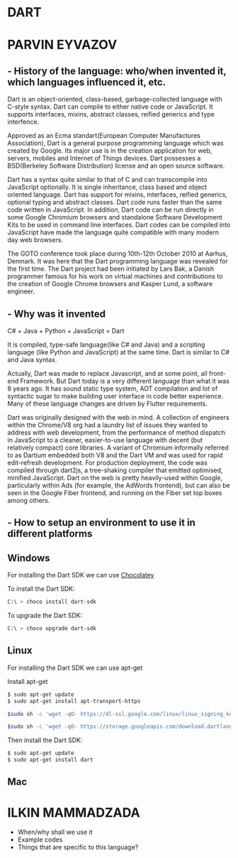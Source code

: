 # DART

# PARVIN EYVAZOV
## - History of the language: who/when invented it, which languages influenced it, etc.

Dart is an object-oriented, class-based, garbage-collected language with C-style syntax. Dart can compile to either native code or JavaScript. It supports interfaces, mixins, abstract classes, reified generics and type interfence.

Approved as an Ecma standart(European Computer Manufactures Association), Dart is a general purpose programming language which was created by Google. Its major use is in the creation application for web, servers, mobiles and Internet of Things devices. Dart possesses a BSD(Berkeley Software Distribution) license and an open source software.

Dart has a syntax quite similar to that of C and can transcompile into JavaScript optionally. It is single inheritance, class based and object oriented language. Dart has support for mixins, interfaces, reified generics, optional typing and abstract classes. Dart code runs faster than the same code written in JavaScript. In addition, Dart code can be run directly in some Google Chromium browsers and standalone Software Development Kits to be used in command line interfaces. Dart codes can be compiled into JavaScript have made the language quite compatible with many modern day web browsers.

The GOTO conference took place during 10th-12th  October 2010 at Aarhus, Denmark. It was here that the Dart programming language was revealed for the first time. The Dart project had been initiated by Lars Bak, a Danish programmer famous for his work on virtual machines and contributions to the creation of Google Chrome browsers and Kasper Lund, a software engineer. 


## - Why was it invented

C#  +  Java  +  Python  +  JavaScript  =  Dart

It is compiled, type-safe language(like C# and Java)  and a scripting language (like Python and JavaScript) at the same time. Dart is similar to C# and Java syntax.

Actually, Dart was made to replace Javascript, and at some point, all front-end Framework. But Dart today is a very different language than what it was 8 years ago. It has sound static type system, AOT compilation and lot of syntactic sugar to make building user interface in code better experience. Many of these language changes are driven by Flutter requirements. 

Dart was originally designed with the web in mind. A collection of engineers within the Chrome/V8 org had a laundry list of issues they wanted to address with web development, from the performance of method dispatch in JavaScript to a cleaner, easier-to-use language with decent (but relatively compact) core libraries. A variant of Chromium informally referred to as Dartium embedded both V8 and the Dart VM and was used for rapid edit-refresh development. For production deployment, the code was compiled through dart2js, a tree-shaking compiler that emitted optimised, minified JavaScript. Dart on the web is pretty heavily-used within Google, particularly within Ads (for example, the AdWords frontend), but can also be seen in the Google Fiber frontend, and running on the Fiber set top boxes among others.


## - How to setup an environment to use it in different platforms
## Windows
For installing the Dart SDK we can use [Chocolatey](https://chocolatey.org/)

To install the Dart SDK:
```bash
C:\ > choco install dart-sdk
```

To upgrade the Dart SDK:

```bash
C:\ > choco upgrade dart-sdk
```

## Linux

For installing the Dart SDK we can use apt-get

Install apt-get

```bash
$ sudo apt-get update
$ sudo apt-get install apt-transport-https

$sudo sh -c 'wget -qO- https://dl-ssl.google.com/linux/linux_signing_key.pub | apt-key add -'

$sudo sh -c 'wget -qO- https://storage.googleapis.com/download.dartlang.org/linux/debian/dart_stable.list > /etc/apt/sources.list.d/dart_stable.list'
```

Then install the Dart SDK:

```bash
$ sudo apt-get update 
$ sudo apt-get install dart
```

## Mac









# ILKIN MAMMADZADA
- When/why shall we use it
- Example codes
- Things that are specific to this language?
